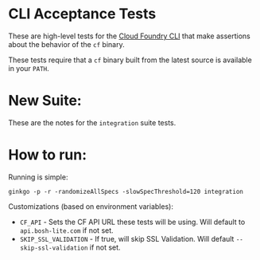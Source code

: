 CLI Acceptance Tests
====
These are high-level tests for the [Cloud Foundry
CLI](https://github.com/cloudfoundry/cli) that make assertions about the
behavior of the `cf` binary.

These tests require that a `cf` binary built from the latest source is
available in your `PATH`.

# New Suite:
These are the notes for the `integration` suite tests.

# How to run:
Running is simple:

```
ginkgo -p -r -randomizeAllSpecs -slowSpecThreshold=120 integration
```

Customizations (based on environment variables):

- `CF_API` - Sets the CF API URL these tests will be using. Will default to `api.bosh-lite.com` if not set.
- `SKIP_SSL_VALIDATION` - If true, will skip SSL Validation. Will default `--skip-ssl-validation` if not set.
